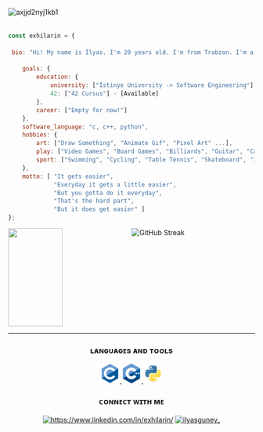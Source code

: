 ![axjjd2nyj1kb1](https://github.com/user-attachments/assets/7d316ef7-8483-4ce8-b2c7-8a8961093f20)

```javascript

const exhilarin = {

 bio: "Hi! My name is İlyas. I'm 20 years old. I'm from Trabzon. I'm a software engineering student in İstanbul.",

    goals: {
        education: {
            university: ["İstinye University -> Software Engineering"] - [1/4] - [Available],
            42: ["42 Cursus"] - [Available]
        },
        career: ["Empty for now!"]
    },
    software_language: "c, c++, python",
    hobbies: {
        art: ["Draw Something", "Animate Gif", "Pixel Art" ...],
        play: ["Video Games", "Board Games", "Billiards", "Guitar", "Cards", ...],
        sport: ["Swimming", "Cycling", "Table Tennis", "Skateboard", "Ice skate", ...]
    },
    motto: [ "It gets easier",
             "Everyday it gets a little easier",
             "But you gotta do it everyday",
             "That's the hard part",
             "But it does get easier" ]
};

```
<div style="display: flex; justify-content: center; align-items: center;">
    <img width="47%" height="200px" src="https://github-readme-stats.vercel.app/api?username=exhilarin&show_icons=true&theme=tokyonight" />
    &nbsp;&nbsp;&nbsp;&nbsp;
    <img src="https://streak-stats.demolab.com?user=exhilarin&theme=tokyonight" alt="GitHub Streak" width="50%" height="200">
</div>


---


<h3 align="center">ʟᴀɴɢᴜᴀɢᴇs ᴀɴᴅ ᴛᴏᴏʟs</h3>

<p align="center"> <a href="https://www.cprogramming.com/" target="_blank" rel="noreferrer"> <img src="https://raw.githubusercontent.com/devicons/devicon/master/icons/c/c-original.svg" alt="c" width="40" height="40"/> </a> <a href="https://www.w3schools.com/cpp/" target="_blank" rel="noreferrer"> <img src="https://raw.githubusercontent.com/devicons/devicon/master/icons/cplusplus/cplusplus-original.svg" alt="cplusplus" width="40" height="40"/> </a> <a href="https://www.python.org" target="_blank" rel="noreferrer"> <img src="https://raw.githubusercontent.com/devicons/devicon/master/icons/python/python-original.svg" alt="python" width="40" height="40"/> </a> </p>

<h3 align="center">ᴄᴏɴɴᴇᴄᴛ ᴡɪᴛʜ ᴍᴇ</h3>

<p align="center"> <a href="https://www.linkedin.com/in/exhilarin/" target="blank"><img align="center" src="https://raw.githubusercontent.com/rahuldkjain/github-profile-readme-generator/master/src/images/icons/Social/linked-in-alt.svg" alt="https://www.linkedin.com/in/exhilarin/" height="30" width="40" /></a>
<a href="https://instagram.com/ilyasguney_" target="blank"><img align="center" src="https://raw.githubusercontent.com/rahuldkjain/github-profile-readme-generator/master/src/images/icons/Social/instagram.svg" alt="ilyasguney_" height="30" width="40" /></a>
</p>
